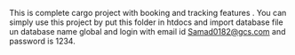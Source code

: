 This is complete cargo project with booking and tracking features . You can simply use this project by put this folder in  htdocs and import database file un database name global and login with email id Samad0182@gcs.com and password is 1234.